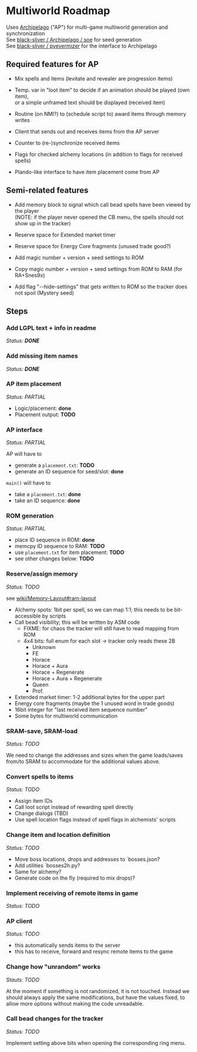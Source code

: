 # Multiworld Roadmap

Uses [Archipelago](https://github.com/ArchipelagoMW/Archipelago) ("AP") for multi-game multiworld generation and synchronization\
See [black-sliver / Archipelago / soe](https://github.com/black-sliver/archipelago/tree/soe) for seed generation\
See [black-sliver / pyevermizer](https://github.com/black-sliver/pyevermizer) for the interface to Archipelago

## Required features for AP

* Mix spells and items (levitate and revealer are progression items)

* Temp. var in "loot item" to decide if an animation should be played (own item),\
  or a simple unframed text should be displayed (received item)
  
* Routine (on NMI?) to (schedule script to) award items through memory writes

* Client that sends out and receives items from the AP server

* Counter to (re-)synchronize received items

* Flags for checked alchemy locations (in addition to flags for received spells)

* Plando-like interface to have item placement come from AP

## Semi-related features

* Add memory block to signal which call bead spells have been viewed by the player\
  (NOTE: if the player never opened the CB menu, the spells should not show up in the tracker)
  
* Reserve space for Extended market timer

* Reserve space for Energy Core fragments (unused trade good?)

* Add magic number + version + seed settings to ROM 

* Copy magic number + version + seed settings from ROM to RAM (for RA+Snes9x)

* Add flag "--hide-settings" that gets written to ROM so the tracker does not spoil (Mystery seed)

## Steps

### Add LGPL text + info in readme

_Status: **DONE**_

### Add missing item names

_Status: **DONE**_

### AP item placement

_Status: PARTIAL_

* Logic/placement: **done**
* Placement output: **TODO**

### AP interface

_Status: PARTIAL_

AP will have to
* generate a `placement.txt`: **TODO**
* generate an ID sequence for seed/slot: **done**

`main()` will have to
* take a `placement.txt`: **done**
* take an ID sequence: **done**

### ROM generation

_Status: PARTIAL_

* place ID sequence in ROM: **done**
* memcpy ID sequence to RAM: **TODO**
* use `placement.txt` for item placement: **TODO**
* see other changes below: **TODO**

### Reserve/assign memory

_Status: TODO_

see [wiki/Memory-Layout#ram-layout](https://github.com/black-sliver/evermizer/wiki/Memory-Layout#ram-layout)

* Alchemy spots: 1bit per spell, so we can map 1:1; this needs to be bit-accessible by scripts
* Call bead visibility; this will be written by ASM code
  * FIXME: for chaos the tracker will still have to read mapping from ROM
  * 4x4 bits: full enum for each slot -> tracker only reads these 2B
    * Unknown
    * FE
    * Horace
    * Horace + Aura
    * Horace + Regenerate
    * Horace + Aura + Regenerate
    * Queen
    * Prof.
* Extended market timer: 1-2 additional bytes for the upper part
* Energy core fragments (maybe the 1 unused word in trade goods)
* 16bit integer for "last received item sequence number"
* Some bytes for multiworld communication

### SRAM-save, SRAM-load

_Status: TODO_

We need to change the addresses and sizes when the game loads/saves
from/to SRAM to accommodate for the additional values above.

### Convert spells to items

_Status: TODO_

* Assign item IDs
* Call loot script instead of rewarding spell directly
* Change dialogs (TBD)
* Use spell location flags instead of spell flags in alchemists' scripts

### Change item and location definition

_Status: TODO_

* Move boss locations, drops and addresses to `bosses.json?
* Add utilities `bosses2h.py?
* Same for alchemy?
* Generate code on the fly (required to mix drops)?

### Implement receiving of remote items in game

_Status: TODO_

### AP client

_Status: TODO_
* this automatically sends items to the server
* this has to receive, forward and resync remote items to the game

### Change how "unrandom" works

_Stauts: TODO_

At the moment if something is not randomized, it is not touched. Instead we
should always apply the same modifications, but have the values fixed, to allow
more options without making the code unreadable.

### Call bead changes for the tracker

_Status: TODO_

Implement setting above bits when opening the corresponding ring menu.

